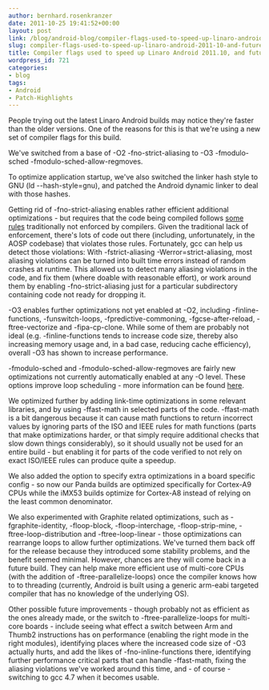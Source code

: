 ```yaml
---
author: bernhard.rosenkranzer
date: 2011-10-25 19:41:52+00:00
layout: post
link: /blog/android-blog/compiler-flags-used-to-speed-up-linaro-android-2011-10-and-future-optimizations/
slug: compiler-flags-used-to-speed-up-linaro-android-2011-10-and-future-optimizations
title: Compiler flags used to speed up Linaro Android 2011.10, and future optimizations
wordpress_id: 721
categories:
- blog
tags:
- Android
- Patch-Highlights
---
```


People trying out the latest Linaro Android builds may notice they're faster than the older versions. One of the reasons for this is that we're using a new set of compiler flags for this build.

We've switched from a base of -O2 -fno-strict-aliasing to -O3 -fmodulo-sched -fmodulo-sched-allow-regmoves.

To optimize application startup, we've also switched the linker hash style to GNU (ld --hash-style=gnu), and patched the Android dynamic linker to deal with those hashes.

Getting rid of -fno-strict-aliasing enables rather efficient additional optimizations - but requires that the code being compiled follows [some rules](http://cellperformance.beyond3d.com/articles/2006/06/understanding-strict-aliasing.html) traditionally not enforced by compilers.
Given the traditional lack of enforcement, there's lots of code out there (including, unfortunately, in the AOSP codebase) that violates those rules.
Fortunately, gcc can help us detect those violations: With -fstrict-aliasing -Werror=strict-aliasing, most aliasing violations can be turned into built time errors instead of random crashes at runtime. This allowed us to detect many aliasing violations in the code, and fix them (where doable with reasonable effort), or work around them by enabling -fno-strict-aliasing just for a particular subdirectory containing code not ready for dropping it.

-O3 enables further optimizations not yet enabled at -O2, including -finline-functions, -funswitch-loops, -fpredictive-commoning, -fgcse-after-reload, -ftree-vectorize and -fipa-cp-clone.
While some of them are probably not ideal (e.g. -finline-functions tends to increase code size, thereby also increasing memory usage and, in a bad case, reducing cache efficiency), overall -O3 has shown to increase performance.

-fmodulo-sched and -fmodulo-sched-allow-regmoves are fairly new optimizations not currently automatically enabled at any -O level. These options improve loop scheduling - more information can be found [here](http://gcc.gnu.org/news/sms.html).

We optimized further by adding link-time optimizations in some relevant libraries, and by using -ffast-math in selected parts of the code. -ffast-math is a bit dangerous because it can cause math functions to return incorrect values by ignoring parts of the ISO and IEEE rules for math functions (parts that make optimizations harder, or that simply require additional checks that slow down things considerably), so it should usually not be used for an entire build - but enabling it for parts of the code verified to not rely on exact ISO/IEEE rules can produce quite a speedup.

We also added the option to specify extra optimizations in a board specific config - so now our Panda builds are optimized specifically for Cortex-A9 CPUs while the iMX53 builds optimize for Cortex-A8 instead of relying on the least common denominator.

We also experimented with Graphite related optimizations, such as -fgraphite-identity, -floop-block, -floop-interchage, -floop-strip-mine, -ftree-loop-distribution and -ftree-loop-linear - those optimizations can rearrange loops to allow further optimizations. We've turned them back off for the release because they introduced some stability problems, and the benefit seemed minimal.
However, chances are they will come back in a future build. They can help make more efficient use of multi-core CPUs (with the addition of -ftree-parallelize-loops) once the compiler knows how to to threading (currently, Android is built using a generic arm-eabi targeted compiler that has no knowledge of the underlying OS).

Other possible future improvements - though probably not as efficient as the ones already made, or the switch to -ftree-parallelize-loops for multi-core boards - include seeing what effect a switch between Arm and Thumb2 instructions has on performance (enabling the right mode in the right modules), identifying places where the increased code size of -O3 actually hurts, and add the likes of -fno-inline-functions there, identifying further performance critical parts that can handle -ffast-math, fixing the aliasing violations we've worked around this time, and - of course - switching to gcc 4.7 when it becomes usable.

